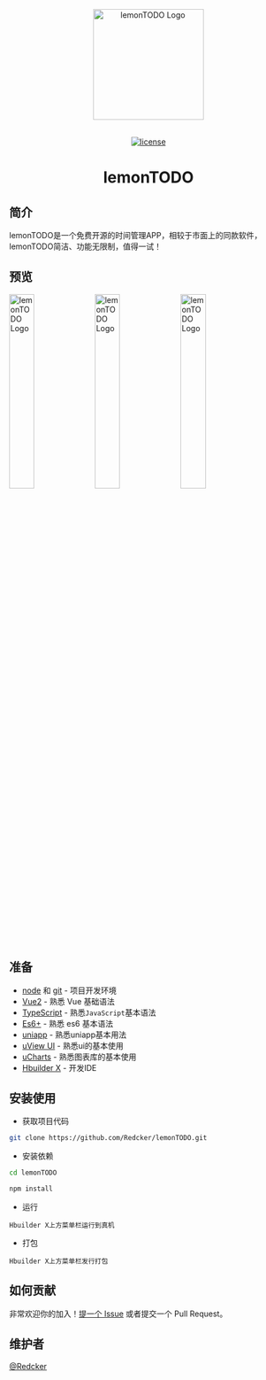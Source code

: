 <div align="center"> <a href="https://github.com/anncwb/vue-vben-admin"> <img alt="lemonTODO Logo" width="200" height="200" src="https://s3.bmp.ovh/imgs/2022/08/04/323768c3f0a9fe48.png"> </a> <br> <br>

[![license](https://img.shields.io/github/license/anncwb/vue-vben-admin.svg)](LICENSE)

<h1>lemonTODO</h1>
</div>

## 简介

 lemonTODO是一个免费开源的时间管理APP，相较于市面上的同款软件，lemonTODO简洁、功能无限制，值得一试！


## 预览

<div style="margin:0 auto">
    <img alt="lemonTODO Logo" width="30%" src="https://s3.bmp.ovh/imgs/2022/08/04/cf45b49a2d0a7902.jpg">
    <img alt="lemonTODO Logo" width="30%" src="https://s3.bmp.ovh/imgs/2022/08/04/39faaa71c5f58080.jpg">
        <img alt="lemonTODO Logo" width="30%" src="https://s3.bmp.ovh/imgs/2022/08/04/c7b0efe827c16c84.jpg">
</div>

## 准备

- [node](http://nodejs.org/) 和 [git](https://git-scm.com/) - 项目开发环境
- [Vue2](https://v2.vuejs.org/) - 熟悉 Vue 基础语法
- [TypeScript](https://www.javascript.com/) - 熟悉`JavaScript`基本语法
- [Es6+](http://es6.ruanyifeng.com/) - 熟悉 es6 基本语法
- [uniapp](https://uni-app.dcloud.net.cn/) - 熟悉uniapp基本用法
- [uView UI](https://www.uviewui.com/) - 熟悉ui的基本使用
- [uCharts](https://www.ucharts.cn/) - 熟悉图表库的基本使用
- [Hbuilder X](https://www.dcloud.io/hbuilderx.html) - 开发IDE

## 安装使用

- 获取项目代码

```bash
git clone https://github.com/Redcker/lemonTODO.git
```

- 安装依赖

```bash
cd lemonTODO

npm install

```

- 运行

`Hbuilder X上方菜单栏运行到真机`

- 打包

`Hbuilder X上方菜单栏发行打包`

## 如何贡献

非常欢迎你的加入！[提一个 Issue](https://github.com/Redcker/lemonTODO/issues/new) 或者提交一个 Pull Request。


## 维护者

[@Redcker](https://github.com/Redcker)